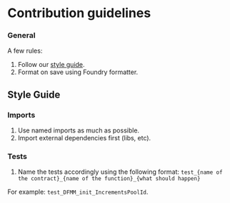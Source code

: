 # Contribution guidelines

### General

A few rules:
1. Follow our [style guide](#style-guide).
2. Format on save using Foundry formatter.

## Style Guide


### Imports

1. Use named imports as much as possible.
2. Import external dependencies first (libs, etc).

### Tests

1. Name the tests accordingly using the following format:
`test_{name of the contract}_{name of the function}_{what should happen}`

For example:
`test_DFMM_init_IncrementsPoolId`.